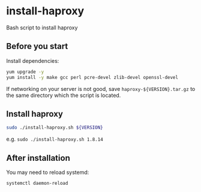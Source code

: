 # install-haproxy
Bash script to install haproxy

## Before you start

Install dependencies:

```bash
yum upgrade -y
yum install -y make gcc perl pcre-devel zlib-devel openssl-devel
```

If networking on your server is not good, save `haproxy-${VERSION}.tar.gz` to the same directory which the script is located.

## Install haproxy

```bash
sudo ./install-haproxy.sh ${VERSION}
```

e.g. `sudo ./install-haproxy.sh 1.8.14`

## After installation

You may need to reload systemd:

```bash
systemctl daemon-reload
```
